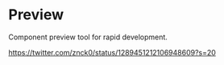 # Preview

Component preview tool for rapid development.

https://twitter.com/znck0/status/1289451212106948609?s=20
